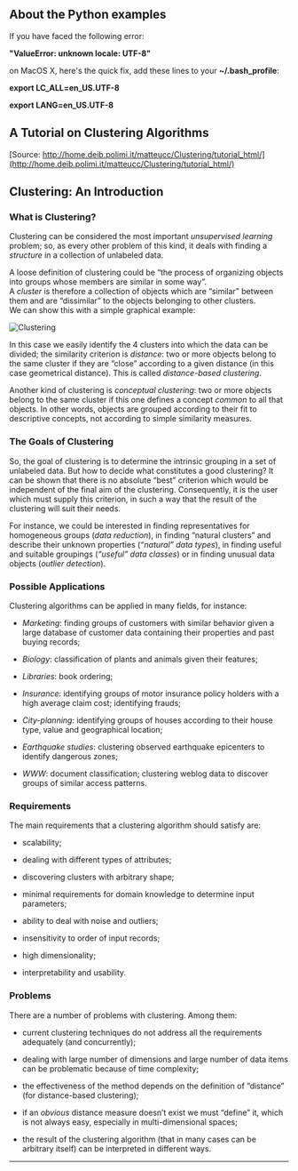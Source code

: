 ## About the Python examples

If you have faced the following error: 

**"ValueError: unknown locale: UTF-8"** 

on MacOS X, here's the quick fix, add these lines to your **~/.bash_profile**:

**export LC_ALL=en_US.UTF-8**

**export LANG=en_US.UTF-8**

## A Tutorial on Clustering Algorithms

[Source: http://home.deib.polimi.it/matteucc/Clustering/tutorial_html/](http://home.deib.polimi.it/matteucc/Clustering/tutorial_html/)


## Clustering: An Introduction

### What is Clustering?

Clustering can be considered the most important _unsupervised learning_ problem; so, as every other problem of this kind, it deals with finding a _structure_ in a collection of unlabeled data.  

A loose definition of clustering could be “the process of organizing objects into groups whose members are similar in some way”.  
A _cluster_ is therefore a collection of objects which are “similar” between them and are “dissimilar” to the objects belonging to other clusters.  
We can show this with a simple graphical example:

![Clustering](http://home.deib.polimi.it/matteucc/Clustering/tutorial_html/images/clustering.gif)

In this case we easily identify the 4 clusters into which the data can be divided; the similarity criterion is _distance_: two or more objects belong to the same cluster if they are “close” according to a given distance (in this case geometrical distance). This is called _distance-based clustering_.  

Another kind of clustering is _conceptual clustering_: two or more objects belong to the same cluster if this one defines a concept _common_ to all that objects. In other words, objects are grouped according to their fit to descriptive concepts, not according to simple similarity measures.</font>

### The Goals of Clustering

So, the goal of clustering is to determine the intrinsic grouping in a set of unlabeled data. But how to decide what constitutes a good clustering? It can be shown that there is no absolute “best” criterion which would be independent of the final aim of the clustering. Consequently, it is the user which must supply this criterion, in such a way that the result of the clustering will suit their needs.  

For instance, we could be interested in finding representatives for homogeneous groups (_data reduction_), in finding “natural clusters” and describe their unknown properties (_“natural” data types_), in finding useful and suitable groupings (_“useful” data classes_) or in finding unusual data objects (_outlier detection_).

### Possible Applications

Clustering algorithms can be applied in many fields, for instance:


*   _Marketing_: finding groups of customers with similar behavior given a large database of customer data containing their properties and past buying records;

*   _Biology_: classification of plants and animals given their features;

*   _Libraries_: book ordering;

*   _Insurance_: identifying groups of motor insurance policy holders with a high average claim cost; identifying frauds;

*   _City-planning_: identifying groups of houses according to their house type, value and geographical location;

*   _Earthquake studies_: clustering observed earthquake epicenters to identify dangerous zones;

*   _WWW_: document classification; clustering weblog data to discover groups of similar access patterns.

### Requirements
The main requirements that a clustering algorithm should satisfy are:


*   scalability;

*   dealing with different types of attributes;

*   discovering clusters with arbitrary shape;

*   minimal requirements for domain knowledge to determine input parameters;

*   ability to deal with noise and outliers;

*   insensitivity to order of input records;

*   high dimensionality;

*   interpretability and usability.


### Problems

There are a number of problems with clustering. Among them:

*   current clustering techniques do not address all the requirements adequately (and concurrently);

*   dealing with large number of dimensions and large number of data items can be problematic because of time complexity;

*   the effectiveness of the method depends on the definition of “distance” (for distance-based clustering);

*   if an _obvious_ distance measure doesn’t exist we must “define” it, which is not always easy, especially in multi-dimensional spaces;

*   the result of the clustering algorithm (that in many cases can be arbitrary itself) can be interpreted in different ways.

* * *